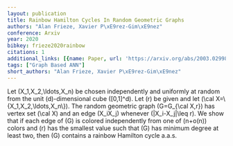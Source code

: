 ```yaml
---
layout: publication
title: Rainbow Hamilton Cycles In Random Geometric Graphs
authors: "Alan Frieze, Xavier P\xE9rez-Gim\xE9nez"
conference: Arxiv
year: 2020
bibkey: frieze2020rainbow
citations: 1
additional_links: [{name: Paper, url: 'https://arxiv.org/abs/2003.02998'}]
tags: ["Graph Based ANN"]
short_authors: "Alan Frieze, Xavier P\xE9rez-Gim\xE9nez"
---
```

Let \(X_1,X_2,\ldots,X_n\) be chosen independently and uniformly at random from
the unit \(d\)-dimensional cube \([0,1]^d\). Let \(r\) be given and let \(\cal
X=\\{X_1,X_2,\ldots,X_n\\}\). The random geometric graph \(G=G_\{\cal X,r\}\) has
vertex set \(\cal X\) and an edge \(X_iX_j\) whenever \(\|X_i-X_j\|\leq r\). We show
that if each edge of \(G\) is colored independently from one of \(n+o(n)\) colors
and \(r\) has the smallest value such that \(G\) has minimum degree at least two,
then \(G\) contains a rainbow Hamilton cycle a.a.s.
